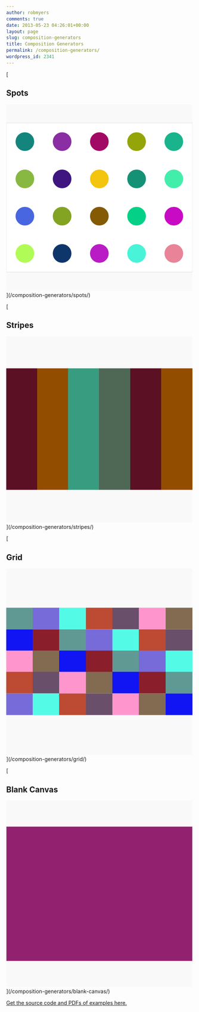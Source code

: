 ```yaml
---
author: robmyers
comments: true
date: 2013-05-23 04:26:01+00:00
layout: page
slug: composition-generators
title: Composition Generators
permalink: /composition-generators/
wordpress_id: 2341
---
```


[


## Spots


![](/assets/2013/05/spots.png)
](/composition-generators/spots/)

[


## Stripes


![](/assets/2013/05/stripes.png)
](/composition-generators/stripes/)

[


## Grid


![](/assets/2013/05/grid.png)
](/composition-generators/grid/)

[


## Blank Canvas


![](/assets/2013/05/blank-canvas.png)
](/composition-generators/blank-canvas/)

[Get the source code and PDFs of examples here.](https://gitorious.org/robmyers/composition-generators/)
